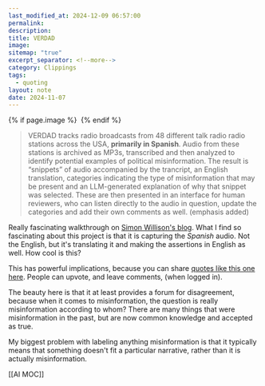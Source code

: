 ```yaml
---
last_modified_at: 2024-12-09 06:57:00
permalink: 
description: 
title: VERDAD
image: 
sitemap: "true"
excerpt_separator: <!--more-->
category: Clippings
tags:
  - quoting
layout: note
date: 2024-11-07
---
```



{% if page.image %} <img src="{{ page.image }}" alt=""> {% endif %}
> VERDAD tracks radio broadcasts from 48 different talk radio radio stations across the USA, **primarily in Spanish**. Audio from these stations is archived as MP3s, transcribed and then analyzed to identify potential examples of political misinformation.
> The result is “snippets” of audio accompanied by the trancript, an English translation, categories indicating the type of misinformation that may be present and an LLM-generated explanation of why that snippet was selected.
> These are then presented in an interface for human reviewers, who can listen directly to the audio in question, update the categories and add their own comments as well. (emphasis added)

Really fascinating walkthrough on [Simon Willison's blog](https://simonwillison.net/2024/Nov/7/project-verdad/). What I find so fascinating about this project is that it is capturing the *Spanish* audio. Not the English, but it's translating it and making the assertions in English as well. How cool is this? 

This has powerful implications, because you can share [quotes like this one here](https://verdad.app/p/b23a5a9f-41b9-47f0-a946-e535d36ee132). People can upvote, and leave comments, (when logged in). 

The beauty here is that it at least provides a forum for disagreement, because when it comes to misinformation, the question is really misinformation according to whom? There are many things that were misinformation in the past, but are now common knowledge and accepted as true. 

My biggest problem with labeling anything misinformation is that it typically means that something doesn't fit a particular narrative, rather than it is actually misinformation. 

[[AI MOC]]